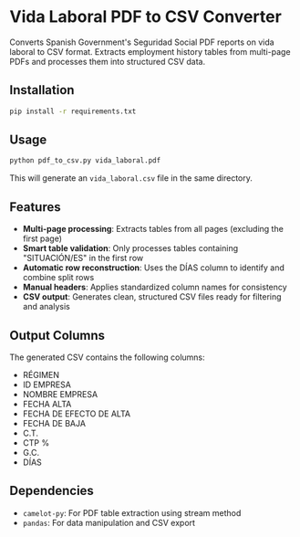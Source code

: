 # Vida Laboral PDF to CSV Converter

Converts Spanish Government's Seguridad Social PDF reports on vida laboral to CSV format. Extracts employment history tables from multi-page PDFs and processes them into structured CSV data.

## Installation

```bash
pip install -r requirements.txt
```

## Usage

```bash
python pdf_to_csv.py vida_laboral.pdf
```

This will generate an `vida_laboral.csv` file in the same directory.

## Features

- **Multi-page processing**: Extracts tables from all pages (excluding the first page)
- **Smart table validation**: Only processes tables containing "SITUACIÓN/ES" in the first row
- **Automatic row reconstruction**: Uses the DÍAS column to identify and combine split rows
- **Manual headers**: Applies standardized column names for consistency
- **CSV output**: Generates clean, structured CSV files ready for filtering and analysis

## Output Columns

The generated CSV contains the following columns:
- RÉGIMEN
- ID EMPRESA
- NOMBRE EMPRESA
- FECHA ALTA
- FECHA DE EFECTO DE ALTA
- FECHA DE BAJA
- C.T.
- CTP %
- G.C.
- DÍAS

## Dependencies

- `camelot-py`: For PDF table extraction using stream method
- `pandas`: For data manipulation and CSV export
